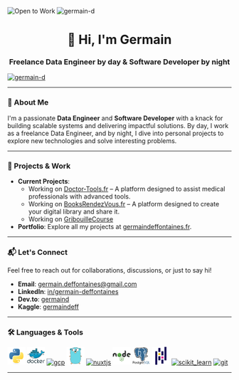 ![Open to Work](https://img.shields.io/badge/open%20to%20work-%E2%9C%94-brightgreen)  <img src="https://komarev.com/ghpvc/?username=germain-d&label=Profile%20views&color=0e75b6&style=flat" alt="germain-d" /> 


<h1 align="center">👋 Hi, I'm Germain</h1>
<h3 align="center">Freelance Data Engineer by day & Software Developer by night</h3>

<p align="left"> 
  
  <a href="https://github.com/ryo-ma/github-profile-trophy">
    <img src="https://github-profile-trophy.vercel.app/?username=germain-d" alt="germain-d" />
  </a>
</p>

---

### 🚀 About Me

I'm a passionate **Data Engineer** and **Software Developer** with a knack for building scalable systems and delivering impactful solutions. By day, I work as a freelance Data Engineer, and by night, I dive into personal projects to explore new technologies and solve interesting problems.

---

### 🔧 Projects & Work

- **Current Projects**:
  -  Working on [Doctor-Tools.fr](https://Doctor-Tools.fr) – A platform designed to assist medical professionals with advanced tools.
  -  Working on [BooksRendezVous.fr](https://BooksRendezVous.fr) – A platform designed to create your digital library and share it.
  -  Working on [GribouilleCourse](gribouillecourse.pages.dev)
- **Portfolio**: Explore all my projects at [germaindeffontaines.fr](https://germaindeffontaines.fr).

---

### 📬 Let's Connect

Feel free to reach out for collaborations, discussions, or just to say hi!

- **Email**: germain.deffontaines@gmail.com
- **LinkedIn**: [in/germain-deffontaines](https://linkedin.com/in/germain-deffontaines)
- **Dev.to**: [germaind](https://dev.to/germaind)
- **Kaggle**: [germaindeff](https://kaggle.com/germaindeff)

---

### 🛠️ Languages & Tools

<p align="left">
  <a href="https://www.python.org" target="_blank" rel="noreferrer"><img src="https://raw.githubusercontent.com/devicons/devicon/master/icons/python/python-original.svg" alt="python" width="40" height="40"/></a>
  <a href="https://www.docker.com/" target="_blank" rel="noreferrer"><img src="https://raw.githubusercontent.com/devicons/devicon/master/icons/docker/docker-original-wordmark.svg" alt="docker" width="40" height="40"/></a>
  <a href="https://cloud.google.com" target="_blank" rel="noreferrer"><img src="https://www.vectorlogo.zone/logos/google_cloud/google_cloud-icon.svg" alt="gcp" width="40" height="40"/></a>
  <a href="https://golang.org" target="_blank" rel="noreferrer"><img src="https://raw.githubusercontent.com/devicons/devicon/master/icons/go/go-original.svg" alt="golang" width="40" height="40"/></a>
  <a href="https://nuxtjs.org" target="_blank" rel="noreferrer"><img src="https://www.vectorlogo.zone/logos/nuxtjs/nuxtjs-icon.svg" alt="nuxtjs" width="40" height="40"/></a>
  <a href="https://nodejs.org" target="_blank" rel="noreferrer"><img src="https://raw.githubusercontent.com/devicons/devicon/master/icons/nodejs/nodejs-original-wordmark.svg" alt="nodejs" width="40" height="40"/></a>
  <a href="https://www.postgresql.org" target="_blank" rel="noreferrer"><img src="https://raw.githubusercontent.com/devicons/devicon/master/icons/postgresql/postgresql-original-wordmark.svg" alt="postgresql" width="40" height="40"/></a>
  <a href="https://pandas.pydata.org/" target="_blank" rel="noreferrer"><img src="https://raw.githubusercontent.com/devicons/devicon/2ae2a900d2f041da66e950e4d48052658d850630/icons/pandas/pandas-original.svg" alt="pandas" width="40" height="40"/></a>
  <a href="https://scikit-learn.org/" target="_blank" rel="noreferrer"><img src="https://upload.wikimedia.org/wikipedia/commons/0/05/Scikit_learn_logo_small.svg" alt="scikit_learn" width="40" height="40"/></a>
  <a href="https://git-scm.com/" target="_blank" rel="noreferrer"><img src="https://www.vectorlogo.zone/logos/git-scm/git-scm-icon.svg" alt="git" width="40" height="40"/></a>
</p>

---

